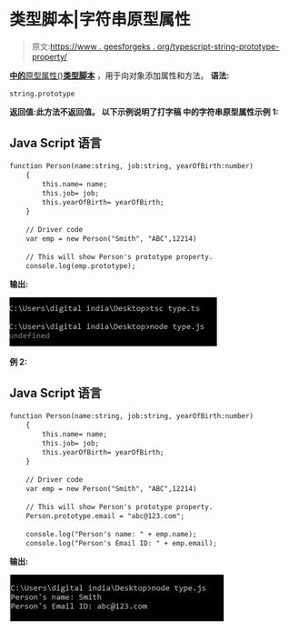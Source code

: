 # 类型脚本|字符串原型属性

> 原文:[https://www . geesforgeks . org/typescript-string-prototype-property/](https://www.geeksforgeeks.org/typescript-string-prototype-property/)

[**中的**原型属性()**类型脚本**](https://www.geeksforgeeks.org/hello-world-in-typescript-language/) ，用于向对象添加属性和方法。
**语法:**

```
string.prototype 
```

**返回值:**此方法不返回值。
以下示例说明了打字稿
**中的**字符串原型属性**示例 1:**

## Java Script 语言

```
function Person(name:string, job:string, yearOfBirth:number)
    {    
        this.name= name; 
        this.job= job; 
        this.yearOfBirth= yearOfBirth; 
    } 

    // Driver code
    var emp = new Person("Smith", "ABC",12214) 

    // This will show Person's prototype property.  
    console.log(emp.prototype);
```

**输出:**

![](img/808fc775add26e28693c877e5c5cb318.png)

**例 2:**

## Java Script 语言

```
function Person(name:string, job:string, yearOfBirth:number)
    {    
        this.name= name; 
        this.job= job; 
        this.yearOfBirth= yearOfBirth; 
    } 

    // Driver code
    var emp = new Person("Smith", "ABC",12214) 

    // This will show Person's prototype property. 
    Person.prototype.email = "abc@123.com"; 

    console.log("Person's name: " + emp.name); 
    console.log("Person's Email ID: " + emp.email);
```

**输出:**

![](img/0ba5e05557ca37db01c0be3576bdb241.png)